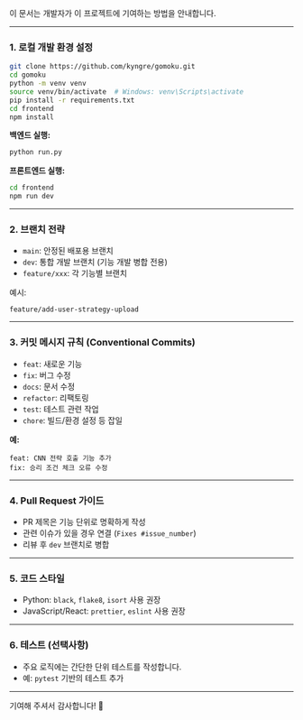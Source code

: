 이 문서는 개발자가 이 프로젝트에 기여하는 방법을 안내합니다.

---

### 1. 로컬 개발 환경 설정

```bash
git clone https://github.com/kyngre/gomoku.git
cd gomoku
python -m venv venv
source venv/bin/activate  # Windows: venv\Scripts\activate
pip install -r requirements.txt
cd frontend
npm install
```

**백엔드 실행:**
```bash
python run.py
```
**프론트엔드 실행:**
```bash
cd frontend
npm run dev
```

---

### 2. 브랜치 전략

- `main`: 안정된 배포용 브랜치
- `dev`: 통합 개발 브랜치 (기능 개발 병합 전용)
- `feature/xxx`: 각 기능별 브랜치

예시:
```
feature/add-user-strategy-upload
```

---

### 3. 커밋 메시지 규칙 (Conventional Commits)

- `feat`: 새로운 기능
- `fix`: 버그 수정
- `docs`: 문서 수정
- `refactor`: 리팩토링
- `test`: 테스트 관련 작업
- `chore`: 빌드/환경 설정 등 잡일

**예:**
```
feat: CNN 전략 호출 기능 추가
fix: 승리 조건 체크 오류 수정
```

---

### 4. Pull Request 가이드

- PR 제목은 기능 단위로 명확하게 작성
- 관련 이슈가 있을 경우 연결 (`Fixes #issue_number`)
- 리뷰 후 `dev` 브랜치로 병합

---

### 5. 코드 스타일

- Python: `black`, `flake8`, `isort` 사용 권장
- JavaScript/React: `prettier`, `eslint` 사용 권장

---

### 6. 테스트 (선택사항)

- 주요 로직에는 간단한 단위 테스트를 작성합니다.
- 예: `pytest` 기반의 테스트 추가

---

기여해 주셔서 감사합니다! 🙌
